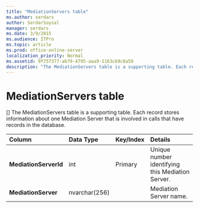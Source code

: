 ```yaml
---
title: "MediationServers table"
ms.author: serdars
author: SerdarSoysal
manager: serdars
ms.date: 3/9/2015
ms.audience: ITPro
ms.topic: article
ms.prod: office-online-server
localization_priority: Normal
ms.assetid: 9f757377-ab79-4795-aaa9-1163cb9c8a59
description: "The MediationServers table is a supporting table. Each record stores information about one Mediation Server that is involved in calls that have records in the database."
---
```


# MediationServers table
[]
The MediationServers table is a supporting table. Each record stores information about one Mediation Server that is involved in calls that have records in the database.
  
|**Column**|**Data Type**|**Key/Index**|**Details**|
|:-----|:-----|:-----|:-----|
|**MediationServerId** <br/> |int  <br/> |Primary  <br/> |Unique number identifying this Mediation Server.  <br/> |
|**MediationServer** <br/> |nvarchar(256)  <br/> | <br/> |Mediation Server name.  <br/> |
   

